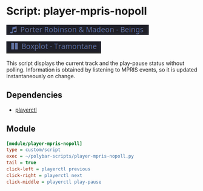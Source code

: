 # Script: player-mpris-nopoll

![mpris playing](screenshots/1.png)

![mpris paused](screenshots/2.png)

This script displays the current track and the play-pause status without polling.
Information is obtained by listening to MPRIS events, so it is updated instantaneously on change.


## Dependencies

* [playerctl](https://github.com/acrisci/playerctl)


## Module
```ini
[module/player-mpris-nopoll]
type = custom/script
exec = ~/polybar-scripts/player-mpris-nopoll.py
tail = true
click-left = playerctl previous
click-right = playerctl next
click-middle = playerctl play-pause
```
